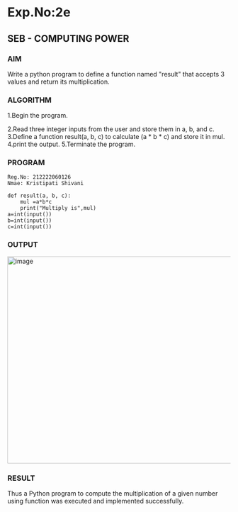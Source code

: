# Exp.No:2e  
## SEB - COMPUTING POWER

### AIM  
Write a python program to define a function named "result" that accepts 3 values and return its multiplication.

### ALGORITHM

1.Begin the program.

2.Read three integer inputs from the user and store them in a, b, and c.
3.Define a function result(a, b, c) to calculate (a * b * c) and store it in mul.
4.print the output.
5.Terminate the program.

### PROGRAM

```
Reg.No: 212222060126
Nmae: Kristipati Shivani

def result(a, b, c):
    mul =a*b*c
    print("Multiply is",mul)   
a=int(input())
b=int(input())
c=int(input())
```
### OUTPUT

<img width="1047" height="467" alt="image" src="https://github.com/user-attachments/assets/db87901f-a260-4aec-8c53-3eb0d66d3305" />

### RESULT
Thus a Python program to compute the multiplication of a given number using function was executed and implemented successfully.
